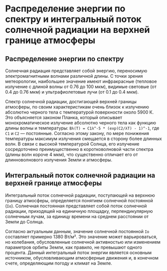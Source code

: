 # Распределение энергии по спектру и интегральный поток солнечной радиации на верхней границе атмосферы

## Распределение энергии по спектру

Солнечная радиация представляет собой энергию, переносимую электромагнитными волнами различной длины. С точки зрения метеорологии, наибольшее значение имеют инфракрасные (тепловое излучение с длиной волны от 0.76 до 100 мкм), видимые световые (от 0.4 до 0.76 мкм) и ультрафиолетовые лучи (от 0.1 до 0.4 мкм).

Спектр солнечной радиации, достигающей верхней границы атмосферы, по своим характеристикам очень близок к излучению абсолютно черного тела с температурой поверхности около 5900 К. Это объясняется законом Планка, который описывает монохроматическое излучение абсолютно черного тела как функцию длины волны и температуры: `Bλ(T) = C1λ^-5 * (exp(C2/λT) - 1)^-1`, где `C1` и `C2` — постоянные. Согласно этому закону, по мере понижения температуры максимум излучения смещается в сторону более длинных волн. В связи с высокой температурой Солнца, его излучение сосредоточено преимущественно в коротковолновой части спектра (длины волн короче 4 мкм), что существенно отличает его от длинноволнового излучения Земли и атмосферы.

## Интегральный поток солнечной радиации на верхней границе атмосферы

Интегральный поток солнечной радиации, поступающей на верхнюю границу атмосферы, определяется понятием солнечной постоянной (`Io`). Солнечная постоянная представляет собой поток солнечной радиации, приходящей на единичную площадку, перпендикулярную солнечным лучам, за единицу времени на среднем расстоянии от Земли до Солнца.

Согласно актуальным данным, значение солнечной постоянной `Io` составляет примерно 1380 Вт/м². Это значение может варьироваться, но колебания, обусловленные солнечной активностью или изменением параметров орбиты Земли, как правило, не превышают одного процента. Данный интегральный поток энергии является основным источником, обусловливающим атмосферные движения и, в конечном счете, определяющим погоду и климат на Земле.
